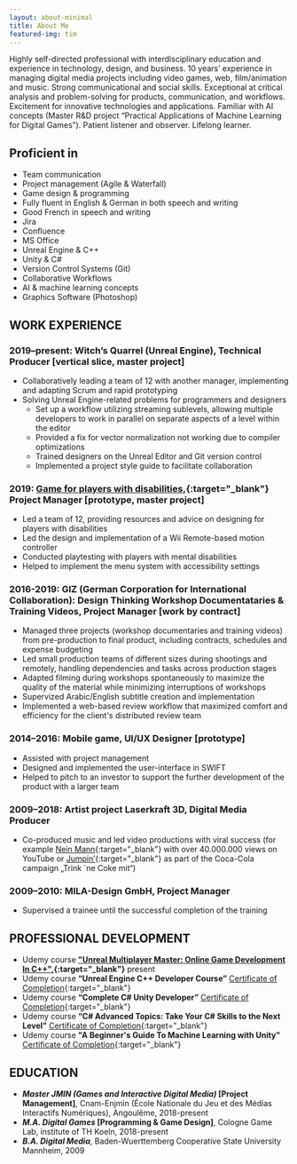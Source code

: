 ```yaml
---
layout: about-minimal
title: About Me
featured-img: tim
---
```


Highly self-directed professional with interdisciplinary education and experience in technology, design, and business. 10 years’ experience in managing digital media projects including video games, web, film/animation and music. Strong communicational and social skills. Exceptional at critical analysis and problem-solving for products, communication, and workflows. Excitement for innovative technologies and applications. Familiar with AI concepts (Master R&D project “Practical Applications of Machine Learning for Digital Games”). Patient listener and observer. Lifelong learner.

## Proficient in

- Team communication
- Project management (Agile & Waterfall)
- Game design & programming
- Fully fluent in English & German in both speech and writing
- Good French in speech and writing
- Jira
- Confluence
- MS Office
- Unreal Engine & C++
- Unity & C#
- Version Control Systems (Git)
- Collaborative Workflows
- AI & machine learning concepts
- Graphics Software (Photoshop)

## WORK EXPERIENCE

### 2019–present: Witch’s Quarrel (Unreal Engine), Technical Producer [vertical slice, master project]

- Collaboratively leading a team of 12 with another manager, implementing and adapting Scrum and rapid prototyping
- Solving Unreal Engine-related problems for programmers and designers
  - Set up a workflow utilizing streaming sublevels, allowing multiple developers to work in parallel on separate aspects of a level within the editor
  - Provided a fix for vector normalization not working due to compiler optimizations
  - Trained designers on the Unreal Editor and Git version control
  - Implemented a project style guide to facilitate collaboration

### 2019: [Game for players with disabilities,](https://kavinceky.itch.io/yellow-submarine){:target="_blank"} Project Manager [prototype, master project]

- Led a team of 12, providing resources and advice on designing for players with disabilities
- Led the design and implementation of a Wii Remote-based motion controller
- Conducted playtesting with players with mental disabilities
- Helped to implement the menu system with accessibility settings

### 2016-2019: GIZ (German Corporation for International Collaboration): Design Thinking Workshop Documentataries & Training Videos, Project Manager [work by contract]

- Managed three projects (workshop documentaries and training videos) from pre-production to final product, including contracts, schedules and expense budgeting
- Led small production teams of different sizes during shootings and remotely, handling dependencies and tasks across production stages
- Adapted filming during workshops spontaneously to maximize the quality of the material while minimizing interruptions of workshops
- Supervized Arabic/English subtitle creation and implementation
- Implemented a web-based review workflow that maximized comfort and efficiency for the client's distributed review team

### 2014–2016: Mobile game, UI/UX Designer [prototype]

- Assisted with project management
- Designed and implemented the user-interface in SWIFT
- Helped to pitch to an investor to support the further development of the product with a larger team

### 2009–2018: Artist project Laserkraft 3D, Digital Media Producer

- Co-produced music and led video productions with viral success (for example [Nein Mann](https://www.youtube.com/watch?v=HBjDZMJUduo){:target="_blank"} with over 40.000.000 views on YouTube or [Jumpin’](https://youtu.be/4PoLrjyPCJQ){:target="_blank"} as part of the Coca-Cola campaign „Trink `ne Coke mit“)

### 2009–2010: MILA-Design GmbH, Project Manager

- Supervised a trainee until the successful completion of the training

## PROFESSIONAL DEVELOPMENT

- Udemy course **["Unreal Multiplayer Master: Online Game Development In C++",](https://www.udemy.com/course/unrealmultiplayer/){:target="_blank"}** present
- Udemy course **“Unreal Engine C++ Developer Course”** [Certificate of Completion](https://www.udemy.com/certificate/UC-4HGQY9QE/){:target="_blank"}
- Udemy course **“Complete C# Unity Developer”** [Certificate of Completion](https://www.udemy.com/certificate/UC-ZBJAK2VK/){:target="_blank"}
- Udemy course **“C# Advanced Topics: Take Your C# Skills to the Next Level”** [Certificate of Completion](https://www.udemy.com/certificate/UC-IUM2ENAY/){:target="_blank"}
- Udemy course **"A Beginner's Guide To Machine Learning with Unity"** [Certificate of Completion](https://www.udemy.com/certificate/UC-TC3G6DDA/){:target="_blank"}

## EDUCATION

- **_Master JMIN (Games and Interactive Digital Media)_ [Project Management]**, Cnam-Enjmin (École Nationale du Jeu et des Médias Interactifs Numériques), Angoulême, 2018-present
- **_M.A. Digital Games_ [Programming & Game Design]**, Cologne Game Lab, institute of TH Koeln, 2018-present
- **_B.A. Digital Media_**, Baden-Wuerttemberg Cooperative State University Mannheim, 2009
